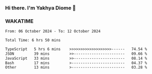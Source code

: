 ### Hi there. I'm Yakhya Diome 👋

### WAKATIME
<!--START_SECTION:waka-->

```txt
From: 06 October 2024 - To: 12 October 2024

Total Time: 6 hrs 50 mins

TypeScript   5 hrs 6 mins    >>>>>>>>>>>>>>>>>>>------   74.54 %
JSON         39 mins         >>-----------------------   09.66 %
JavaScript   33 mins         >>-----------------------   08.14 %
Bash         17 mins         >------------------------   04.37 %
Other        13 mins         >------------------------   03.28 %
```

<!--END_SECTION:waka-->
